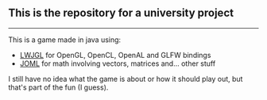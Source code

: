 ## This is the repository for a university project 
<hr>

 This is a game made in java using:
 * <a href="lwjgl.org">LWJGL</a> for OpenGL, OpenCL, OpenAL and GLFW bindings
 * <a href="https://joml-ci.github.io/JOML/">JOML</a> for math involving vectors, matrices and... other stuff 

I still have no idea what the game is about or how it should play out, but that's part of the fun (I guess).